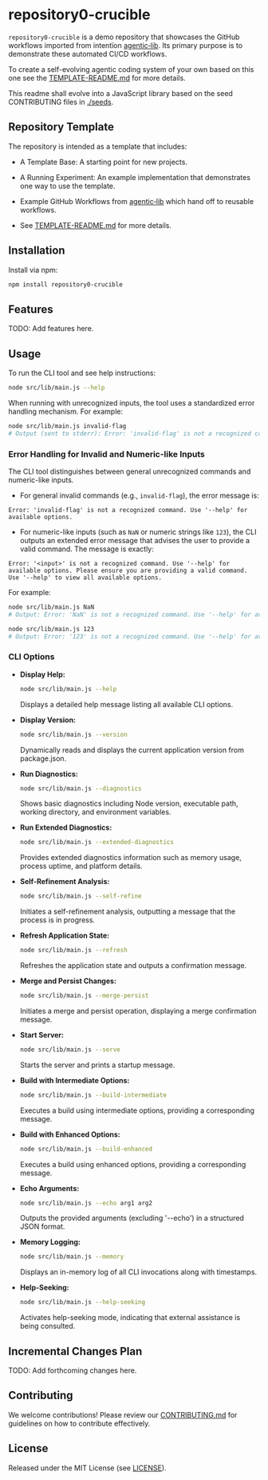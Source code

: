 # repository0-crucible

`repository0-crucible` is a demo repository that showcases the GitHub workflows imported from intentïon [agentic‑lib](https://github.com/xn-intenton-z2a/agentic-lib). Its primary purpose is to demonstrate these automated CI/CD workflows.

To create a self-evolving agentic coding system of your own based on this one see the [TEMPLATE-README.md](./TEMPLATE-README.md) for more details.

This readme shall evolve into a JavaScript library based on the seed CONTRIBUTING files in [./seeds](./seeds).

## Repository Template

The repository is intended as a template that includes:
* A Template Base: A starting point for new projects.
* A Running Experiment: An example implementation that demonstrates one way to use the template.
* Example GitHub Workflows from [agentic‑lib](https://github.com/xn-intenton-z2a/agentic-lib) which hand off to reusable workflows.

* See [TEMPLATE-README.md](./TEMPLATE-README.md) for more details.

## Installation

Install via npm:

```bash
npm install repository0-crucible
```

## Features

TODO: Add features here.

## Usage

To run the CLI tool and see help instructions:

```bash
node src/lib/main.js --help
```

When running with unrecognized inputs, the tool uses a standardized error handling mechanism. For example:

```bash
node src/lib/main.js invalid-flag
# Output (sent to stderr): Error: 'invalid-flag' is not a recognized command. Use '--help' for available options.
```

### Error Handling for Invalid and Numeric-like Inputs

The CLI tool distinguishes between general unrecognized commands and numeric-like inputs. 

- For general invalid commands (e.g., `invalid-flag`), the error message is:

```
Error: 'invalid-flag' is not a recognized command. Use '--help' for available options.
```

- For numeric-like inputs (such as `NaN` or numeric strings like `123`), the CLI outputs an extended error message that advises the user to provide a valid command. The message is exactly:

```
Error: '<input>' is not a recognized command. Use '--help' for available options. Please ensure you are providing a valid command. Use '--help' to view all available options.
```

For example:

```bash
node src/lib/main.js NaN
# Output: Error: 'NaN' is not a recognized command. Use '--help' for available options. Please ensure you are providing a valid command. Use '--help' to view all available options.
```

```bash
node src/lib/main.js 123
# Output: Error: '123' is not a recognized command. Use '--help' for available options. Please ensure you are providing a valid command. Use '--help' to view all available options.
```

### CLI Options

- **Display Help:**
  ```bash
  node src/lib/main.js --help
  ```
  Displays a detailed help message listing all available CLI options.

- **Display Version:**
  ```bash
  node src/lib/main.js --version
  ```
  Dynamically reads and displays the current application version from package.json.

- **Run Diagnostics:**
  ```bash
  node src/lib/main.js --diagnostics
  ```
  Shows basic diagnostics including Node version, executable path, working directory, and environment variables.

- **Run Extended Diagnostics:**
  ```bash
  node src/lib/main.js --extended-diagnostics
  ```
  Provides extended diagnostics information such as memory usage, process uptime, and platform details.

- **Self-Refinement Analysis:**
  ```bash
  node src/lib/main.js --self-refine
  ```
  Initiates a self-refinement analysis, outputting a message that the process is in progress.

- **Refresh Application State:**
  ```bash
  node src/lib/main.js --refresh
  ```
  Refreshes the application state and outputs a confirmation message.

- **Merge and Persist Changes:**
  ```bash
  node src/lib/main.js --merge-persist
  ```
  Initiates a merge and persist operation, displaying a merge confirmation message.

- **Start Server:**
  ```bash
  node src/lib/main.js --serve
  ```
  Starts the server and prints a startup message.

- **Build with Intermediate Options:**
  ```bash
  node src/lib/main.js --build-intermediate
  ```
  Executes a build using intermediate options, providing a corresponding message.

- **Build with Enhanced Options:**
  ```bash
  node src/lib/main.js --build-enhanced
  ```
  Executes a build using enhanced options, providing a corresponding message.

- **Echo Arguments:**
  ```bash
  node src/lib/main.js --echo arg1 arg2
  ```
  Outputs the provided arguments (excluding '--echo') in a structured JSON format.

- **Memory Logging:**
  ```bash
  node src/lib/main.js --memory
  ```
  Displays an in-memory log of all CLI invocations along with timestamps.

- **Help-Seeking:**
  ```bash
  node src/lib/main.js --help-seeking
  ```
  Activates help-seeking mode, indicating that external assistance is being consulted.

## Incremental Changes Plan

TODO: Add forthcoming changes here.

## Contributing

We welcome contributions! Please review our [CONTRIBUTING.md](./CONTRIBUTING.md) for guidelines on how to contribute effectively.

## License

Released under the MIT License (see [LICENSE](./LICENSE)).
